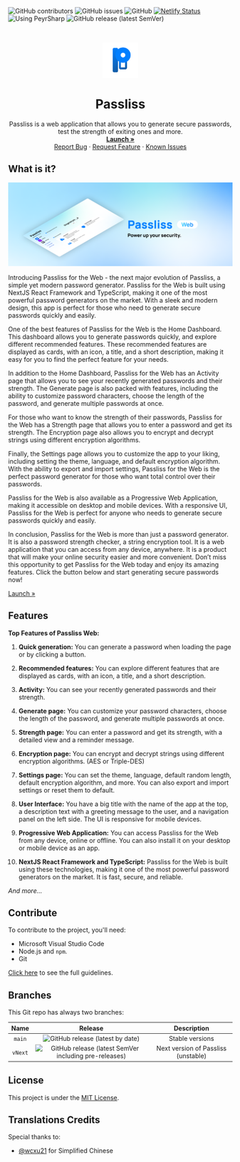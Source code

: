 ![GitHub contributors](https://img.shields.io/github/contributors/Leo-Corporation/Passliss)
![GitHub issues](https://img.shields.io/github/issues/Leo-Corporation/Passliss)
![GitHub](https://img.shields.io/github/license/Leo-Corporation/Passliss)
[![Netlify Status](https://api.netlify.com/api/v1/badges/4a52886a-c684-490e-bb3a-ff1c23260116/deploy-status)](https://app.netlify.com/sites/passliss/deploys)
![Using PeyrSharp](https://img.shields.io/badge/using-PeyrSharp-DD00FF?logo=nuget)
![GitHub release (latest SemVer)](https://img.shields.io/github/v/release/Leo-Corporation/Passliss)

<br />
<p align="center">
  <a href="https://github.com/Leo-Corporation/Passliss">
    <img src=".github/images/logo.png" alt="Logo" width="80" height="80">
  </a>
  <h1 align="center">Passliss</h1>

  <p align="center">
    Passliss is a web application that allows you to generate secure passwords, test the strength of exiting ones and more.
    <br />
    <a href="https://passliss.leocorporation.dev"><strong>Launch »</strong></a>
    <br />
    <a href="https://github.com/Leo-Corporation/Passliss/issues/new?assignees=&labels=bug&template=bug-report.yml&title=%5BBug%5D+">Report Bug</a>
    ·
    <a href="https://github.com/Leo-Corporation/Passliss/issues/new?assignees=&labels=enhancement&template=feature-request.yml&title=%5BEnhancement%5D+">Request Feature</a>
    ·
    <a href="https://github.com/Leo-Corporation/Passliss/issues?q=is%3Aopen+is%3Aissue+label%3Abug">Known Issues</a>

  </p>
</p>

## What is it?

![Banner](https://raw.githubusercontent.com/Leo-Corporation/LeoCorp-Docs/master/Images/Passliss%20Banner.png)

Introducing Passliss for the Web - the next major evolution of Passliss, a simple yet modern password generator. Passliss for the Web is built using NextJS React Framework and TypeScript, making it one of the most powerful password generators on the market. With a sleek and modern design, this app is perfect for those who need to generate secure passwords quickly and easily.

One of the best features of Passliss for the Web is the Home Dashboard. This dashboard allows you to generate passwords quickly, and explore different recommended features. These recommended features are displayed as cards, with an icon, a title, and a short description, making it easy for you to find the perfect feature for your needs.

In addition to the Home Dashboard, Passliss for the Web has an Activity page that allows you to see your recently generated passwords and their strength. The Generate page is also packed with features, including the ability to customize password characters, choose the length of the password, and generate multiple passwords at once.

For those who want to know the strength of their passwords, Passliss for the Web has a Strength page that allows you to enter a password and get its strength. The Encryption page also allows you to encrypt and decrypt strings using different encryption algorithms.

Finally, the Settings page allows you to customize the app to your liking, including setting the theme, language, and default encryption algorithm. With the ability to export and import settings, Passliss for the Web is the perfect password generator for those who want total control over their passwords.

Passliss for the Web is also available as a Progressive Web Application, making it accessible on desktop and mobile devices. With a responsive UI, Passliss for the Web is perfect for anyone who needs to generate secure passwords quickly and easily.

In conclusion, Passliss for the Web is more than just a password generator. It is also a password strength checker, a string encryption tool. It is a web application that you can access from any device, anywhere. It is a product that will make your online security easier and more convenient. Don’t miss this opportunity to get Passliss for the Web today and enjoy its amazing features. Click the button below and start generating secure passwords now!

[Launch »](https://passliss.leocorporation.dev)

## Features

**Top Features of Passliss Web:**

1. **Quick generation:** You can generate a password when loading the page or by clicking a button.

2. **Recommended features:** You can explore different features that are displayed as cards, with an icon, a title, and a short description.

3. **Activity:** You can see your recently generated passwords and their strength.

4. **Generate page:** You can customize your password characters, choose the length of the password, and generate multiple passwords at once.

5. **Strength page:** You can enter a password and get its strength, with a detailed view and a reminder message.

6. **Encryption page:** You can encrypt and decrypt strings using different encryption algorithms. (AES or Triple-DES)

7. **Settings page:** You can set the theme, language, default random length, default encryption algorithm, and more. You can also export and import settings or reset them to default.

8. **User Interface:** You have a big title with the name of the app at the top, a description text with a greeting message to the user, and a navigation panel on the left side. The UI is responsive for mobile devices.

9. **Progressive Web Application:** You can access Passliss for the Web from any device, online or offline. You can also install it on your desktop or mobile device as an app.

10. **NextJS React Framework and TypeScript:** Passliss for the Web is built using these technologies, making it one of the most powerful password generators on the market. It is fast, secure, and reliable.

_And more..._

## Contribute

To contribute to the project, you'll need:

- Microsoft Visual Studio Code
- Node.js and `npm`.
- Git

[Click here](https://github.com/Leo-Corporation/Passliss/blob/main/CONTRIBUTING.md) to see the full guidelines.

## Branches

This Git repo has always two branches:

|  Name   |                                                                    Release                                                                     |             Description             |
| :-----: | :--------------------------------------------------------------------------------------------------------------------------------------------: | :---------------------------------: |
| `main`  |                      ![GitHub release (latest by date)](https://img.shields.io/github/v/release/Leo-Corporation/Passliss)                      |           Stable versions           |
| `vNext` | ![GitHub release (latest SemVer including pre-releases)](https://img.shields.io/github/v/release/Leo-Corporation/Passliss?include_prereleases) | Next version of Passliss (unstable) |

## License

This project is under the [MIT License](https://github.com/Leo-Corporation/Passliss/blob/main/LICENSE).

## Translations Credits

Special thanks to:

- [@wcxu21](https://github.com/wcxu21) for Simplified Chinese
